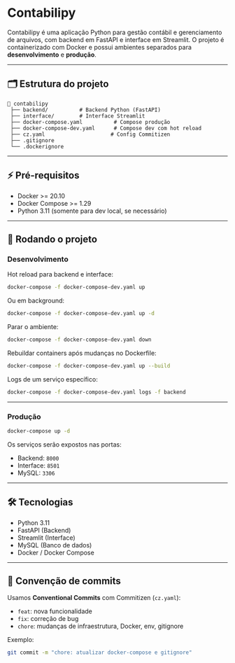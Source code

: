 # Contabilipy

Contabilipy é uma aplicação Python para gestão contábil e gerenciamento de arquivos, com backend em FastAPI e interface em Streamlit.
O projeto é containerizado com Docker e possui ambientes separados para **desenvolvimento** e **produção**.

---

## 🗂 Estrutura do projeto

```
📂 contabilipy
 ├── backend/          # Backend Python (FastAPI)
 ├── interface/        # Interface Streamlit
 ├── docker-compose.yaml          # Compose produção
 ├── docker-compose-dev.yaml      # Compose dev com hot reload
 ├── cz.yaml                     # Config Commitizen
 ├── .gitignore
 └── .dockerignore
```

---

## ⚡ Pré-requisitos

* Docker >= 20.10
* Docker Compose >= 1.29
* Python 3.11 (somente para dev local, se necessário)

---

## 🏃 Rodando o projeto

### Desenvolvimento

Hot reload para backend e interface:

```bash
docker-compose -f docker-compose-dev.yaml up
```

Ou em background:

```bash
docker-compose -f docker-compose-dev.yaml up -d
```

Parar o ambiente:

```bash
docker-compose -f docker-compose-dev.yaml down
```

Rebuildar containers após mudanças no Dockerfile:

```bash
docker-compose -f docker-compose-dev.yaml up --build
```

Logs de um serviço específico:

```bash
docker-compose -f docker-compose-dev.yaml logs -f backend
```

---

### Produção

```bash
docker-compose up -d
```

Os serviços serão expostos nas portas:

* Backend: `8000`
* Interface: `8501`
* MySQL: `3306`

---

## 🛠 Tecnologias

* Python 3.11
* FastAPI (Backend)
* Streamlit (Interface)
* MySQL (Banco de dados)
* Docker / Docker Compose

---

## 📝 Convenção de commits

Usamos **Conventional Commits** com Commitizen (`cz.yaml`):

* `feat`: nova funcionalidade
* `fix`: correção de bug
* `chore`: mudanças de infraestrutura, Docker, env, gitignore

Exemplo:

```bash
git commit -m "chore: atualizar docker-compose e gitignore"
```

